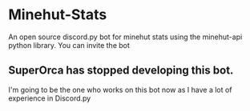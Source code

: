 # Minehut-Stats
 An open source discord.py bot for minehut stats using the minehut-api python library. You can invite the bot 


## SuperOrca has stopped developing this bot.
I'm going to be the one who works on this bot now as I have a lot of experience in Discord.py
